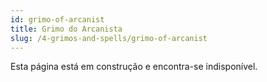 ```yaml
---
id: grimo-of-arcanist
title: Grimo do Arcanista
slug: /4-grimos-and-spells/grimo-of-arcanist
---
```


Esta página está em construção e encontra-se indisponível.
